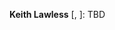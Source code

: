 <strong>Keith Lawless</strong> [<a class="h5" href="" target="_blank" title="Google Scholar"><i class="ai ai-google-scholar"></i></a>, <a class="h5" href="" target="_blank" title="ResearchGate"><i class="ai ai-researchgate"></i></a>]:
TBD
